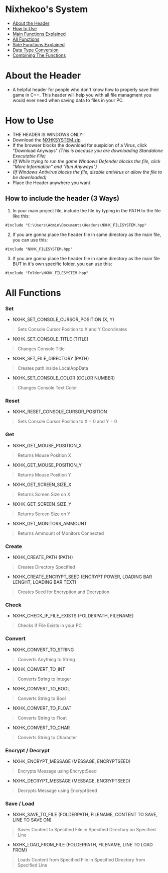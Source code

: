 # Nixhekoo's System
- [About the Header](https://github.com/Nixhekoo/NXHKSYSTEM?tab=readme-ov-file#about-the-header) <br>
- [How to Use](https://github.com/Nixhekoo/NXHKSYSTEM?tab=readme-ov-file#how-to-use) <br>
- [Main Functions Explained](https://github.com/Nixhekoo/NXHKSYSTEM?tab=readme-ov-file#main-functions-explained) <br>
- [All Functions]() <br>
- [Side Functions Explained](https://github.com/Nixhekoo/NXHKSYSTEM?tab=readme-ov-file#side-functions-explained) <br>
- [Data Type Conversion](https://github.com/Nixhekoo/NXHKSYSTEM?tab=readme-ov-file#data-type-conversion) <br>
- [Combining The Functions](https://github.com/Nixhekoo/NXHKSYSTEM?tab=readme-ov-file#combining-the-functions) <br>

# About the Header
- A helpful header for people who don't know how to properly save their game in C++. This header will help you with all file managment you would ever need when saving data to files in your PC.

# How to Use
- THE HEADER IS WINDOWS ONLY!
- Download the [NXHKSYSTEM.zip](https://github.com/Nixhekoo/NXHKSYSTEM/archive/refs/heads/main.zip)
- If the browser blocks the download for suspicion of a Virus, click "Download Anyways" *(This is because you are downloading Standalone Executable File)*
- *(If While trying to run the game Windows Defender blocks the file, click "More Information" and "Run Anyways")*
- *(If Windows Antivirus blocks the file, disable antivirus or allow the file to be downloaded)*
- Place the Header anywhere you want <br>
## How to include the header (3 Ways)
1. In your main project file, include the file by typing in the PATH to the file like this:
```
#include "C:\Users\Admin\Documents\Headers\NXHK_FILESYSTEM.hpp"
```
2. If you are gonna place the header file in same directory as the main file, you can use this:
```
#include "NXHK_FILESYSTEM.hpp"
```
3. If you are gonna place the header file in same directory as the main file BUT in it's own specific folder, you can use this:
```
#include "Folder\NXHK_FILESYSTEM.hpp"
```

# All Functions
### Set
  - NXHK_SET_CONSOLE_CURSOR_POSITION (X, Y)
  > Sets Console Cursor Position to X and Y Coordinates
  - NXHK_SET_CONSOLE_TITLE (TITLE)
  > Changes Console Title
  - NXHK_SET_FILE_DIRECTORY (PATH)
  > Creates path inside LocalAppData
  - NXHK_SET_CONSOLE_COLOR (COLOR NUMBER)
  > Changes Console Text Color
### Reset
  - NXHK_RESET_CONSOLE_CURSOR_POSITION
  > Sets Console Cursor Position to X = 0 and Y = 0
### Get
  - NXHK_GET_MOUSE_POSITION_X
  > Returns Mouse Position X
  - NXHK_GET_MOUSE_POSITION_Y
  > Returns Mouse Position Y
  - NXHK_GET_SCREEN_SIZE_X
  > Returns Screen Size on X
  - NXHK_GET_SCREEN_SIZE_Y
  > Returns Screen Size on Y
  - NXHK_GET_MONITORS_AMMOUNT
  > Returns Ammount of Monitors Connected
### Create
  - NXHK_CREATE_PATH (PATH)
  > Creates Directory Specified
  - NXHK_CREATE_ENCRYPT_SEED (ENCRYPT POWER, LOADING BAR LENGHT, LOADING BAR TEXT)
  > Creates Seed for Encryption and Decryption
### Check
  - NXHK_CHECK_IF_FILE_EXISTS (FOLDERPATH, FILENAME)
  > Checks if File Exists in your PC
### Convert
  - NXHK_CONVERT_TO_STRING
  > Converts Anything to String
  - NXHK_CONVERT_TO_INT
  > Converts String to Integer
  - NXHK_CONVERT_TO_BOOL
  > Converts String to Bool
  - NXHK_CONVERT_TO_FLOAT
  > Converts String to Float
  - NXHK_CONVERT_TO_CHAR
  > Converts String to Character
### Encrypt / Decrypt
  - NXHK_ENCRYPT_MESSAGE (MESSAGE, ENCRYPTSEED)
  > Encrypts Message using EncryptSeed
  - NXHK_DECRYPT_MESSAGE (MESSAGE, ENCRYPTSEED)
  > Decrypts Message using EncryptSeed
### Save / Load
  - NXHK_SAVE_TO_FILE (FOLDERPATH, FILENAME, CONTENT TO SAVE, LINE TO SAVE ON)
  > Saves Content to Specified File in Specified Directory on Specified Line
  - NXHK_LOAD_FROM_FILE (FOLDERPATH, FILENAME, LINE TO LOAD FROM)
  > Loads Content from Specified File in Specified Directory from Specified Line
